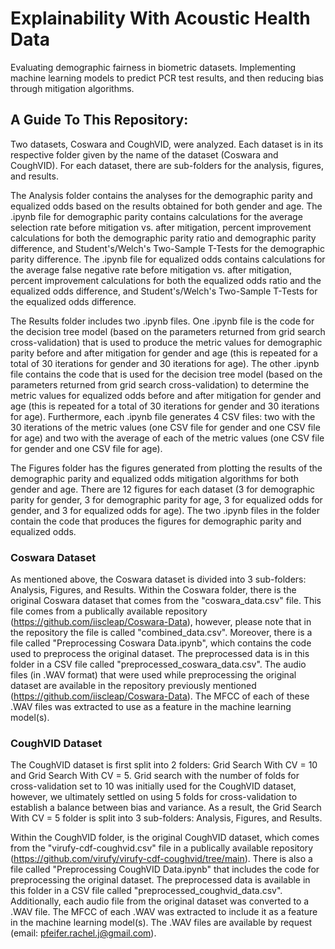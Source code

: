 # Explainability With Acoustic Health Data
Evaluating demographic fairness in biometric datasets. Implementing machine learning models to predict PCR test results, and then reducing bias through mitigation algorithms.

## A Guide To This Repository:
Two datasets, Coswara and CoughVID, were analyzed. Each dataset is in its respective folder given by the name of the dataset (Coswara and CoughVID). For each dataset, there are sub-folders for the analysis, figures, and results.

The Analysis folder contains the analyses for the demographic parity and equalized odds based on the results obtained for both gender and age. The .ipynb file for demographic parity contains calculations for the average selection rate before mitigation vs. after mitigation, percent improvement calculations for both the demographic parity ratio and demographic parity difference, and Student's/Welch's Two-Sample T-Tests for the demographic parity difference. The .ipynb file for equalized odds contains calculations for the average false negative rate before mitigation vs. after mitigation, percent improvement calculations for both the equalized odds ratio and the equalized odds difference, and Student's/Welch's Two-Sample T-Tests for the equalized odds difference.

The Results folder includes two .ipynb files. One .ipynb file is the code for the decision tree model (based on the parameters returned from grid search cross-validation) that is used to produce the metric values for demographic parity before and after mitigation for gender and age (this is repeated for a total of 30 iterations for gender and 30 iterations for age). The other .ipynb file contains the code that is used for the decision tree model (based on the parameters returned from grid search cross-validation) to determine the metric values for equalized odds before and after mitigation for gender and age (this is repeated for a total of 30 iterations for gender and 30 iterations for age). Furthermore, each .ipynb file generates 4 CSV files: two with the 30 iterations of the metric values (one CSV file for gender and one CSV file for age) and two with the average of each of the metric values (one CSV file for gender and one CSV file for age).

The Figures folder has the figures generated from plotting the results of the demographic parity and equalized odds mitigation algorithms for both gender and age. There are 12 figures for each dataset (3 for demographic parity for gender, 3 for demographic parity for age, 3 for equalized odds for gender, and 3 for equalized odds for age). The two .ipynb files in the folder contain the code that produces the figures for demographic parity and equalized odds.


### Coswara Dataset
As mentioned above, the Coswara dataset is divided into 3 sub-folders: Analysis, Figures, and Results. Within the Coswara folder, there is the original Coswara dataset that comes from the "coswara_data.csv" file. This file comes from a publically available repository (https://github.com/iiscleap/Coswara-Data), however, please note that in the repository the file is called "combined_data.csv". Moreover, there is a file called "Preprocessing Coswara Data.ipynb", which contains the code used to preprocess the original dataset. The preprocessed data is in this folder in a CSV file called "preprocessed_coswara_data.csv". The audio files (in .WAV format) that were used while preprocessing the original dataset are available in the repository previously mentioned (https://github.com/iiscleap/Coswara-Data). The MFCC of each of these .WAV files was extracted to use as a feature in the machine learning model(s).


### CoughVID Dataset
The CoughVID dataset is first split into 2 folders: Grid Search With CV = 10 and Grid Search With CV = 5. Grid search with the number of folds for cross-validation set to 10 was initially used for the CoughVID dataset, however, we ultimately settled on using 5 folds for cross-validation to establish a balance between bias and variance. As a result, the Grid Search With CV = 5 folder is split into 3 sub-folders: Analysis, Figures, and Results.

Within the CoughVID folder, is the original CoughVID dataset, which comes from the "virufy-cdf-coughvid.csv" file in a publically available repository (https://github.com/virufy/virufy-cdf-coughvid/tree/main). There is also a file called "Preprocessing CoughVID Data.ipynb" that includes the code for preprocessing the original dataset. The preprocessed data is available in this folder in a CSV file called "preprocessed_coughvid_data.csv". Additionally, each audio file from the original dataset was converted to a .WAV file. The MFCC of each .WAV was extracted to include it as a feature in the machine learning model(s). The .WAV files are available by request (email: pfeifer.rachel.j@gmail.com).
